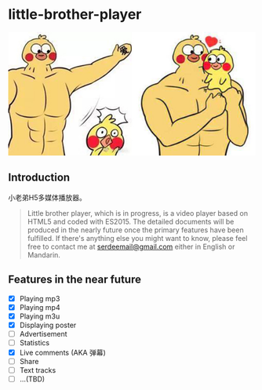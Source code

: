 # little-brother-player

![little-brother](https://github.com/JSoon/little-brother-player/blob/master/logo.jpg?raw=true)

## Introduction

小老弟H5多媒体播放器。

> Little brother player, which is in progress, is a video player based on HTML5 and coded with ES2015.
> The detailed documents will be produced in the nearly future once the primary features have been fulfilled. If there's anything else you might want to know, please feel free to contact me at serdeemail@gmail.com either in English or Mandarin.

## Features in the near future

- [x] Playing mp3
- [x] Playing mp4
- [x] Playing m3u
- [x] Displaying poster
- [ ] Advertisement
- [ ] Statistics
- [x] Live comments (AKA 弹幕)
- [ ] Share
- [ ] Text tracks
- [ ] ...(TBD)
